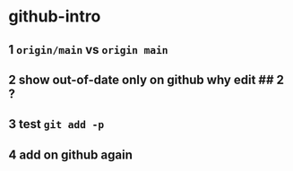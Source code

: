 # github-intro

## 1 `origin/main` vs `origin main`
## 2 show out-of-date only on github why edit ## 2 ?
## 3 test `git add -p`
## 4 add on github again
